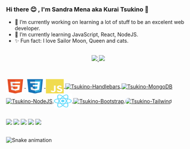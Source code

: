 ### Hi there 😊 , I'm Sandra Mena aka Kurai Tsukino 👋

- 🔭 I’m currently working on learning a lot of stuff to be an excelent web developer.
- 🌱 I’m currently learning JavaScript, React, NodeJS.
- ✨ Fun fact: I love Sailor Moon, Queen and cats.

##

<div align="center">
  <a href="https://github.com/KuraiTsukino">
  <img height="180em" src="https://github-readme-stats.vercel.app/api?username=kuraitsukino&show_icons=true&theme=dracula&include_all_commits=true&count_private=true"/>
  <img height="180em" src="https://github-readme-stats.vercel.app/api/top-langs/?username=kuraitsukino&layout=compact&langs_count=7&theme=dracula"/>
</div>
  
##

<div style="display: inline_block"><br>
  <img align="center" alt="Tsukino-HTML" height="40" width="50" src="https://raw.githubusercontent.com/devicons/devicon/master/icons/html5/html5-original.svg">
  <img align="center" alt="Tsukino-CSS" height="40" width="50" src="https://raw.githubusercontent.com/devicons/devicon/master/icons/css3/css3-original.svg">
  <img align="center" alt="Tsukino-Js" height="40" width="50" src="https://raw.githubusercontent.com/devicons/devicon/master/icons/javascript/javascript-plain.svg">
  <img align="center" alt="Tsukino-Handlebars" height="40" width="50" src="https://cdn.jsdelivr.net/gh/devicons/devicon/icons/handlebars/handlebars-original.svg" />
  <img align="center" alt="Tsukino-MongoDB" height="40" width="50" src="https://cdn.jsdelivr.net/gh/devicons/devicon/icons/mongodb/mongodb-original-wordmark.svg" />
  <img align="center" alt="Tsukino-NodeJS" height="40" width="50" src="https://cdn.jsdelivr.net/gh/devicons/devicon/icons/nodejs/nodejs-original-wordmark.svg">
  <img align="center" alt="Tsukino-React" height="40" width="50" src="https://raw.githubusercontent.com/devicons/devicon/master/icons/react/react-original.svg">
  <img align="center" alt="Tsukino-Bootstrap" height="40" width="50" src="https://cdn.jsdelivr.net/gh/devicons/devicon/icons/bootstrap/bootstrap-original.svg">
  <img align="center" alt="Tsukino-Tailwind" height="40" width="50" src="https://cdn.jsdelivr.net/gh/devicons/devicon/icons/tailwindcss/tailwindcss-original-wordmark.svg"
  <img align="right" alt="Tsukino-pic" height="250" style="border-radius:50px;" src="https://instagram.fmex5-1.fna.fbcdn.net/v/t51.2885-15/e35/50128947_1595740097196117_2638386725086925028_n.jpg?_nc_ht=instagram.fmex5-1.fna.fbcdn.net&amp;_nc_cat=109&amp;_nc_ohc=CF5V3oKWC_MAX9s9Fdu&amp;edm=AABBvjUBAAAA&amp;ccb=7-4&amp;oh=00_AT8JixRoQT34uatTYNpXui08cbSrt_-SFVggHW4Q3sCwIg&amp;oe=61DA062B&amp;_nc_sid=83d603">
</div>
  
## 
  
<div> 
  <a href="https://www.linkedin.com/in/sandramena/" target="_blank"><img src="https://img.shields.io/badge/-LinkedIn-%230077B5?style=for-the-badge&logo=linkedin&logoColor=white" target="_blank"></a> 
  <a href="https://twitter.com/kurai_tsukino" target="_blank"><img src="https://img.shields.io/badge/Twitter-1DA1F2?style=for-the-badge&logo=twitter&logoColor=white" target="_blank"></a>
  <a href="https://www.instagram.com/kurai_tsukino/" target="_blank"><img src="https://img.shields.io/badge/-Instagram-%23E4405F?style=for-the-badge&logo=instagram&logoColor=white" target="_blank"></a>
  <a href = "mailto:sandym3000@gmail.com"><img src="https://img.shields.io/badge/-Gmail-%23333?style=for-the-badge&logo=gmail&logoColor=white" target="_blank"></a>
  <a href="https://www.youtube.com/channel/UCFnY0rmT4-LOA2x02wPtJYA" target="_blank"><img src="https://img.shields.io/badge/YouTube-FF0000?style=for-the-badge&logo=youtube&logoColor=white" target="_blank"></a>
  
##

  ![Snake animation](https://github.com/kuraitsukino/kuraitsukino/blob/output/github-contribution-grid-snake.svg)
 
</div>
